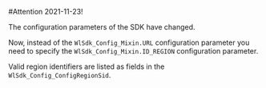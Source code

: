 #Attention 2021-11-23!

The configuration parameters of the SDK have changed.

Now, instead of the `WlSdk_Config_Mixin.URL` configuration parameter you need to specify
the `WlSdk_Config_Mixin.ID_REGION` configuration parameter.

Valid region identifiers are listed as fields in the `WlSdk_Config_ConfigRegionSid`.